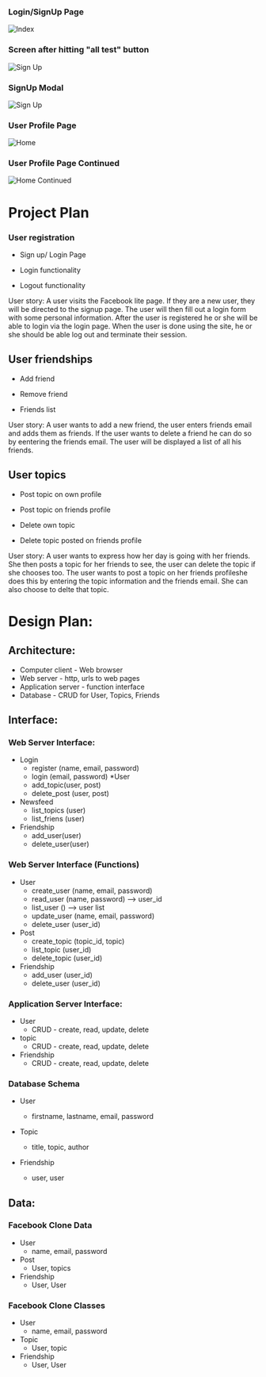
### Login/SignUp Page
![Index](https://github.com/UNC-CS350/CS350/blob/master/Exercises/Results/mier2034/images/1Home.JPG)

### Screen after hitting "all test" button
![Sign Up](https://github.com/UNC-CS350/CS350/tree/master/Exercises/Results/mier2034/images/5test.JPG)

### SignUp Modal
![Sign Up](https://github.com/UNC-CS350/CS350/blob/master/Exercises/Results/mier2034/images/2SignUp.JPG)

### User Profile Page
![Home](https://github.com/UNC-CS350/CS350/blob/master/Exercises/Results/mier2034/images/3profile.JPG)

### User Profile Page Continued
![Home Continued](https://github.com/UNC-CS350/CS350/blob/master/Exercises/Results/mier2034/images/4profile_continued.JPG)

# Project Plan

### User registration

  *	Sign up/ Login Page
  
  *	Login functionality 
  
  * Logout functionality 

User story: A user visits the Facebook lite page. If they are a new user, they will be directed to the signup page. The user will then fill out a login form with some personal information. After the user is registered he or she will be able to login via the login page. When the user is done using the site, he or she should be able log out and terminate their session. 

## User friendships

  *	Add friend

  *	Remove friend

  *	Friends list

User story: A user wants to add a new friend, the user enters friends email and adds them as friends. If the user wants to delete a friend he can do so by eentering the friends email. The user will be displayed a list of all his friends.

## User topics

  *	Post topic on own profile

  *	Post topic on friends profile
  
  * Delete own topic
  
  * Delete topic posted on friends profile


User story: A user wants to express how her day is going with her friends. She then posts a topic for her friends to see, the user can delete the topic if she chooses too. The user wants to post a topic on her friends profileshe does this by entering the topic information and the friends email. She can also choose to delte that topic. 

# Design Plan:

## Architecture:
* Computer client - Web browser
* Web server - http, urls to web pages
* Application server - function interface
* Database - CRUD for User, Topics, Friends

## Interface:
### Web Server Interface:
* Login 
	* register (name, email, password)
	* login (email, password)
*User
	* add_topic(user, post)
	* delete_post (user, post) 
* Newsfeed
	* list_topics (user)
	* list_friens (user)
* Friendship
	* add_user(user)
	* delete_user(user)



### Web Server Interface (Functions)
* User
	* create_user (name, email, password)
	* read_user (name, password) --> user_id
	* list_user () --> user list
	* update_user (name, email, password)
	* delete_user (user_id)
* Post
	* create_topic (topic_id, topic)
	* list_topic (user_id)	
	* delete_topic (user_id)
* Friendship
	* add_user (user_id)
	* delete_user (user_id)
### Application Server Interface:
* User
	* CRUD - create, read, update, delete
* topic
	* CRUD - create, read, update, delete
* Friendship
	* CRUD - create, read, update, delete

### Database Schema
* User
	* firstname, lastname, email, password
* Topic
	* title, topic, author

* Friendship
	* user, user

## Data:
### Facebook Clone Data
* User
	* name, email, password
* Post
	* User, topics
* Friendship
	* User, User
	
### Facebook Clone Classes
* User
	* name, email, password
* Topic
	* User, topic
* Friendship
	* User, User



